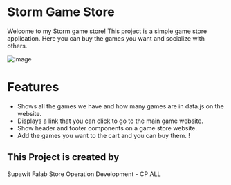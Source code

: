 # Storm Game Store

Welcome to my Storm game store! This project is a simple game store application. Here you can buy the games you want and socialize with others.

![image](https://github.com/polylikz/MiniProject_StormGameShop/assets/168175030/86609634-6f0a-4494-af8e-e84fd469c77a)


# Features
- Shows all the games we have and how many games are in data.js on the website.
- Displays a link that you can click to go to the main game website.
- Show header and footer components on a game store website.
- Add the games you want to the cart and you can buy them. !



## This Project is created by
Supawit Falab
Store Operation Development - CP ALL



